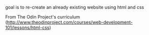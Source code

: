 goal is to re-create an already existing website using html and css

From The Odin Project's curriculum (http://www.theodinproject.com/courses/web-development-101/lessons/html-css)